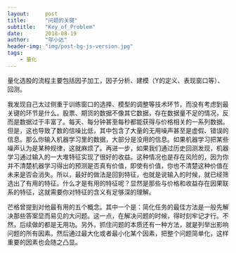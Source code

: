```yaml
---
layout:     post
title:      "问题的关键"
subtitle:   "Key_of_Problem"
date:       2018-08-19
author:     "邬小达"
header-img: "img/post-bg-js-version.jpg"
tags:
    - 量化
---
```


量化选股的流程主要包括因子加工，因子分析、建模（Y的定义、表现窗口等）、回测。

我发现自己太过侧重于训练窗口的选择、模型的调整等技术环节，而没有考虑到最关键的环节是什么。股票、期货的数据不像其它数据，存在数据量不足的情况，反而是数据过于丰富了。每天、每分钟甚至每秒都能获得与价格相关的一系列数据。但是，这也导致了数的信噪比低，其中包含了大量的无用噪声甚至是虚假、错误的信息。那么你输入机器学习里的数据，大部分是没用的信息。如果机器学习把某些噪声认为是某种规律，这就麻烦了。再进一步，如果我们通过历史回测发现，机器学习通过输入的一大堆特征实现了很好的收益。这种情况也是存在风险的，因为你并不清楚机器学习得出的预测是否真有价值，即使有价值，你也不清楚这种价值在未来是否会消失。所以，最好的做法是回到特征，也就是说输入的时候，就已经筛选出了有用的特征。什么才是有用的特征呢？显然是那些与价格和收益存在因果联系的特征，这就需要你对特征的含义有足够深的理解。

芒格曾提到对他最有用的五个概念。其中一个是：简化任务的最佳方法是一般先解决那些答案显而易见的大问题。这一点，在解决问题的时候，得时刻牢记才行。不然，后续做的都是无用功。另外，抓住问题的本质还有一种方法，就是列举出影响问题的所有因素。然后通过最大化或者最小化某个因素，把整个问题简单化，这样重要的因素也会随之凸显。